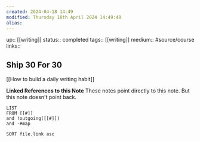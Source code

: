 ```yaml
---
created: 2024-04-18 14:49
modified: Thursday 18th April 2024 14:49:48
alias:
---
```

up::  [[writing]]
status:: completed
tags:: [[writing]]
medium:: #source/course
links::

## Ship 30 For 30


[[How to build a daily writing habit]]

**Linked References to this Note**
These notes point directly to this note. But this note doesn't point back.
```dataview
LIST
FROM [[#]]
and !outgoing([[#]])
and -#map

SORT file.link asc
```
